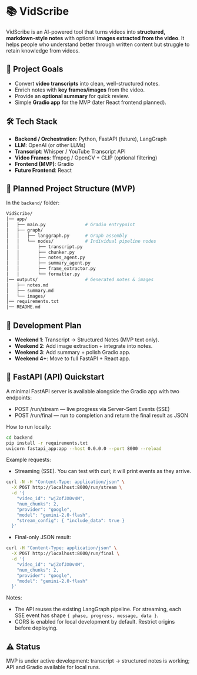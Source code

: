 # 📚 VidScribe

VidScribe is an AI-powered tool that turns videos into **structured, markdown-style notes** with optional **images extracted from the video**. It helps people who understand better through written content but struggle to retain knowledge from videos.

## 🚀 Project Goals

- Convert **video transcripts** into clean, well-structured notes.
- Enrich notes with **key frames/images** from the video.
- Provide an **optional summary** for quick review.
- Simple **Gradio app** for the MVP (later React frontend planned).

## 🛠️ Tech Stack

- **Backend / Orchestration**: Python, FastAPI (future), LangGraph
- **LLM**: OpenAI (or other LLMs)
- **Transcript**: Whisper / YouTube Transcript API
- **Video Frames**: ffmpeg / OpenCV + CLIP (optional filtering)
- **Frontend (MVP)**: Gradio
- **Future Frontend**: React

## 📂 Planned Project Structure (MVP)

In the `backend/` folder:

```bash
VidScribe/
│── app/
│   ├── main.py               # Gradio entrypoint
│   ├── graph/
│   │   ├── langgraph.py      # Graph assembly
│   │   └── nodes/            # Individual pipeline nodes
│   │       ├── transcript.py
│   │       ├── chunker.py
│   │       ├── notes_agent.py
│   │       ├── summary_agent.py
│   │       ├── frame_extractor.py
│   │       └── formatter.py
│── outputs/                  # Generated notes & images
│   ├── notes.md
│   ├── summary.md
│   └── images/
│── requirements.txt
│── README.md
```

## 📅 Development Plan

- **Weekend 1**: Transcript → Structured Notes (MVP text only).
- **Weekend 2**: Add image extraction + integrate into notes.
- **Weekend 3**: Add summary + polish Gradio app.
- **Weekend 4+**: Move to full FastAPI + React app.

## 🧪 FastAPI (API) Quickstart

A minimal FastAPI server is available alongside the Gradio app with two endpoints:

- POST /run/stream — live progress via Server-Sent Events (SSE)
- POST /run/final — run to completion and return the final result as JSON

How to run locally:

```bash
cd backend
pip install -r requirements.txt
uvicorn fastapi_app:app --host 0.0.0.0 --port 8000 --reload
```

Example requests:

- Streaming (SSE). You can test with curl; it will print events as they arrive.

```bash
curl -N -H "Content-Type: application/json" \
  -X POST http://localhost:8000/run/stream \
  -d '{
    "video_id": "wjZofJX0v4M",
    "num_chunks": 2,
    "provider": "google",
    "model": "gemini-2.0-flash",
    "stream_config": { "include_data": true }
  }'
```

- Final-only JSON result:

```bash
curl -H "Content-Type: application/json" \
  -X POST http://localhost:8000/run/final \
  -d '{
    "video_id": "wjZofJX0v4M",
    "num_chunks": 2,
    "provider": "google",
    "model": "gemini-2.0-flash"
  }'
```

Notes:

- The API reuses the existing LangGraph pipeline. For streaming, each SSE event has shape `{ phase, progress, message, data }`.
- CORS is enabled for local development by default. Restrict origins before deploying.

## ⚠️ Status

MVP is under active development: transcript → structured notes is working; API and Gradio available for local runs.
